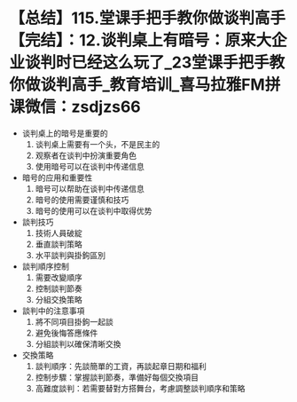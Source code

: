 # 【总结】115.堂课手把手教你做谈判高手【完结】：12.谈判桌上有暗号：原来大企业谈判时已经这么玩了_23堂课手把手教你做谈判高手_教育培训_喜马拉雅FM拼课微信：zsdjzs66

-   谈判桌上的暗号是重要的
    1.  谈判桌上需要有一个头，不是民主的
    2.  观察者在谈判中扮演重要角色
    3.  使用暗号可以在谈判中传递信息
-   暗号的应用和重要性
    1.  暗号可以帮助在谈判中传递信息
    2.  暗号的使用需要谨慎和技巧
    3.  暗号的使用可以在谈判中取得优势
-   談判技巧
    1.  技術人員破綻
    2.  垂直談判策略
    3.  水平談判與掛鉤區別
-   談判順序控制
    1.  需要改變順序
    2.  控制談判節奏
    3.  分組交換策略
-   談判中的注意事項
    1.  將不同項目掛鉤一起談
    2.  避免後悔答應條件
    3.  分組談判以確保清晰交換
-   交換策略
    1.  談判順序：先談簡單的工資，再談起章日期和福利
    2.  控制步驟：掌握談判節奏，準備好每個交換項目
    3.  高難度談判：若需要替對方搭舞台，考慮調整談判順序和策略
